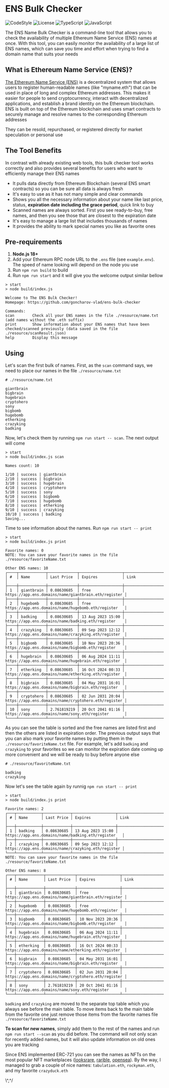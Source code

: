 # ENS Bulk Checker
![CodeStyle](https://img.shields.io/static/v1?label=code%20style&message=Airbnb&color=red&style=for-the-badge&logo=appveyor)
![License](https://img.shields.io/github/license/goncharov-vlad/spa-router?style=for-the-badge)
![TypeScript](https://img.shields.io/badge/typescript-%23007ACC.svg?style=for-the-badge&logo=typescript&logoColor=white)
![JavaScript](https://img.shields.io/badge/javascript-%23323330.svg?style=for-the-badge&logo=javascript&logoColor=%23F7DF1E)

The ENS Name Bulk Checker is a command-line tool that allows you to check the availability of multiple Ethereum Name Service (ENS) names at once. With this tool, you can easily monitor the availability of a large list of ENS names, which can save you time and effort when trying to find a domain name that suits your needs

## What is Ethereum Name Service (ENS)?
[The Ethereum Name Service (ENS)](https://app.ens.domains/) is a decentralized system that allows users to register human-readable names (like "myname.eth") that can be used in place of long and complex Ethereum addresses. This makes it easier for people to send cryptocurrency, interact with decentralized applications, and establish a brand identity on the Ethereum blockchain. ENS is built on top of the Ethereum blockchain and uses smart contracts to securely manage and resolve names to the corresponding Ethereum addresses

They can be resold, repurchased, or registered directly for market speculation or personal use

## The Tool Benefits
In contrast with already existing web tools, this bulk checker tool works correctly and also provides several benefits for users who want to efficiently manage their ENS names

- It pulls data directly from Ethereum Blockchain (several ENS smart contracts) so you can be sure all data is always fresh
- It's easy to use as it has not many simple and clear commands
- Shows you all the necessary information about your name like last price, status, **expiration date including the grace period**, quick link to buy 
- Scanned names are always sorted. First you see ready-to-buy, free names, and then you see those that are closest to the expiration date
- It's easy to manage a large list that includes thousands of names
- It provides the ability to mark special names you like as favorite ones

## Pre-requirements
1. **Node.js 18+**
2. Add your Ethereum RPC node URL to the `.ens` file (see `example.env`). The speed of name looking will depend on the node you use
3. Run `npm run build` to build 
4. Run `npm run start` and it will give you the welcome output similar bellow
```
> start
> node build/index.js

Welcome to The ENS Bulk Checker!
Homepage: https://github.com/goncharov-vlad/ens-bulk-checker

Commands:
scan        Check all your ENS names in the file ./resource/name.txt (add names without the .eth suffix)
print       Show information about your ENS names that have been checked/scanned previously (data saved in the file ./resource/scanResult.json)
help        Display this message
```
## Using
Let's scan the first bulk of names. First, as the `scan` command says, we need to place our names in the file `./resource/name.txt` 

```
# ./resource/name.txt

giantbrain
bigbrain
hugebrain
cryptohero
sony
bigbomb
hugebomb
etherking
crazyking
badking
```

Now, let's check them by running `npm run start -- scan`. The next output will come

```
> start
> node build/index.js scan

Names count: 10

1/10 | success | giantbrain
2/10 | success | bigbrain
3/10 | success | hugebrain
4/10 | success | cryptohero
5/10 | success | sony
6/10 | success | bigbomb
7/10 | success | hugebomb
8/10 | success | etherking
9/10 | success | crazyking
10/10 | success | badking
Saving...

```

Time to see information about the names. Run `npm run start -- print`

```
> start
> node build/index.js print

Favorite names: 0
NOTE: You can save your favorite names in the file ./resource/favoriteName.txt

Other ENS names: 10
┌────┬────────────┬─────────────┬───────────────────┬──────────────────────────────────────────────────────┐
│ #  │ Name       │ Last Price  │ Expires           │ Link                                                 │
├────┼────────────┼─────────────┼───────────────────┼──────────────────────────────────────────────────────┤
│ 1  │ giantbrain │ 0.08630685  │ free              │ https://app.ens.domains/name/giantbrain.eth/register │
├────┼────────────┼─────────────┼───────────────────┼──────────────────────────────────────────────────────┤
│ 2  │ hugebomb   │ 0.08630685  │ free              │ https://app.ens.domains/name/hugebomb.eth/register   │
├────┼────────────┼─────────────┼───────────────────┼──────────────────────────────────────────────────────┤
│ 3  │ badking    │ 0.08630685  │ 13 Aug 2023 15:00 │ https://app.ens.domains/name/badking.eth/register    │
├────┼────────────┼─────────────┼───────────────────┼──────────────────────────────────────────────────────┤
│ 4  │ crazyking  │ 0.08630685  │ 09 Sep 2023 12:12 │ https://app.ens.domains/name/crazyking.eth/register  │
├────┼────────────┼─────────────┼───────────────────┼──────────────────────────────────────────────────────┤
│ 5  │ bigbomb    │ 0.08630685  │ 10 Nov 2023 20:36 │ https://app.ens.domains/name/bigbomb.eth/register    │
├────┼────────────┼─────────────┼───────────────────┼──────────────────────────────────────────────────────┤
│ 6  │ hugebrain  │ 0.08630685  │ 06 Aug 2024 11:11 │ https://app.ens.domains/name/hugebrain.eth/register  │
├────┼────────────┼─────────────┼───────────────────┼──────────────────────────────────────────────────────┤
│ 7  │ etherking  │ 0.08630685  │ 16 Oct 2024 00:33 │ https://app.ens.domains/name/etherking.eth/register  │
├────┼────────────┼─────────────┼───────────────────┼──────────────────────────────────────────────────────┤
│ 8  │ bigbrain   │ 0.08630685  │ 04 May 2031 16:01 │ https://app.ens.domains/name/bigbrain.eth/register   │
├────┼────────────┼─────────────┼───────────────────┼──────────────────────────────────────────────────────┤
│ 9  │ cryptohero │ 0.08630685  │ 02 Jun 2031 20:04 │ https://app.ens.domains/name/cryptohero.eth/register │
├────┼────────────┼─────────────┼───────────────────┼──────────────────────────────────────────────────────┤
│ 10 │ sony       │ 2.761819219 │ 20 Oct 2041 01:16 │ https://app.ens.domains/name/sony.eth/register       │
└────┴────────────┴─────────────┴───────────────────┴──────────────────────────────────────────────────────┘
```
As you can see the table is sorted and the free names are listed first and then the others are listed in expiration order. The previous output says that you can also mark your favorite names by putting them in the `./resource/favoriteName.txt` file. For example, let's add `badking` and `crazyking` to your favorites so we can monitor the expiration date coming up more convenient and we will be ready to buy before anyone else
```
# ./resource/favoriteName.txt

badking
crazyking
```

Now let's see the table again by runnig `npm run start -- print`
```
> start
> node build/index.js print

Favorite names: 2
┌───┬───────────┬────────────┬───────────────────┬─────────────────────────────────────────────────────┐
│ # │ Name      │ Last Price │ Expires           │ Link                                                │
├───┼───────────┼────────────┼───────────────────┼─────────────────────────────────────────────────────┤
│ 1 │ badking   │ 0.08630685 │ 13 Aug 2023 15:00 │ https://app.ens.domains/name/badking.eth/register   │
├───┼───────────┼────────────┼───────────────────┼─────────────────────────────────────────────────────┤
│ 2 │ crazyking │ 0.08630685 │ 09 Sep 2023 12:12 │ https://app.ens.domains/name/crazyking.eth/register │
└───┴───────────┴────────────┴───────────────────┴─────────────────────────────────────────────────────┘
NOTE: You can save your favorite names in the file ./resource/favoriteName.txt

Other ENS names: 8
┌───┬────────────┬─────────────┬───────────────────┬──────────────────────────────────────────────────────┐
│ # │ Name       │ Last Price  │ Expires           │ Link                                                 │
├───┼────────────┼─────────────┼───────────────────┼──────────────────────────────────────────────────────┤
│ 1 │ giantbrain │ 0.08630685  │ free              │ https://app.ens.domains/name/giantbrain.eth/register │
├───┼────────────┼─────────────┼───────────────────┼──────────────────────────────────────────────────────┤
│ 2 │ hugebomb   │ 0.08630685  │ free              │ https://app.ens.domains/name/hugebomb.eth/register   │
├───┼────────────┼─────────────┼───────────────────┼──────────────────────────────────────────────────────┤
│ 3 │ bigbomb    │ 0.08630685  │ 10 Nov 2023 20:36 │ https://app.ens.domains/name/bigbomb.eth/register    │
├───┼────────────┼─────────────┼───────────────────┼──────────────────────────────────────────────────────┤
│ 4 │ hugebrain  │ 0.08630685  │ 06 Aug 2024 11:11 │ https://app.ens.domains/name/hugebrain.eth/register  │
├───┼────────────┼─────────────┼───────────────────┼──────────────────────────────────────────────────────┤
│ 5 │ etherking  │ 0.08630685  │ 16 Oct 2024 00:33 │ https://app.ens.domains/name/etherking.eth/register  │
├───┼────────────┼─────────────┼───────────────────┼──────────────────────────────────────────────────────┤
│ 6 │ bigbrain   │ 0.08630685  │ 04 May 2031 16:01 │ https://app.ens.domains/name/bigbrain.eth/register   │
├───┼────────────┼─────────────┼───────────────────┼──────────────────────────────────────────────────────┤
│ 7 │ cryptohero │ 0.08630685  │ 02 Jun 2031 20:04 │ https://app.ens.domains/name/cryptohero.eth/register │
├───┼────────────┼─────────────┼───────────────────┼──────────────────────────────────────────────────────┤
│ 8 │ sony       │ 2.761819219 │ 20 Oct 2041 01:16 │ https://app.ens.domains/name/sony.eth/register       │
└───┴────────────┴─────────────┴───────────────────┴──────────────────────────────────────────────────────┘
```

`badking` and `crazyking` are moved to the separate top table which you always see before the main table. To move items back to the main table from the favorite one just remove those items from the favorite names file `./resource/favoriteName.txt`

**To scan for new names**, simply add them to the rest of the names and run `npm run start --scan` as you did before. The command will not only scan for recently added names, but it will also update information on old ones you are tracking

Since ENS implemented ERC-721 you can see the names as NFTs on the most popular NFT marketplaces ([looksrare](https://looksrare.org/), [rarible](https://rarible.com/), [opensea](https://opensea.io/)). By the way, I managed to grab a couple of nice names: `tabulation.eth`, `rockyman.eth`, and my favorite `crazyduck.eth` 

\\^,^/